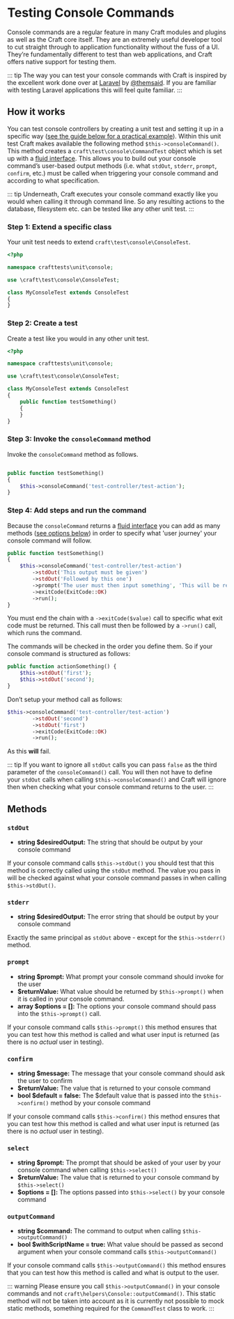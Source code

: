 # Testing Console Commands

Console commands are a regular feature in many Craft modules and plugins as well as the Craft core itself. They are an extremely useful developer tool to cut straight through to application functionality without the fuss of a UI. They’re fundamentally different to test than web applications, and Craft offers native support for testing them.

::: tip
The way you can test your console commands with Craft is inspired by the excellent work
done over at [Laravel](https://laravel.com/docs/5.8/console-tests) by [@themsaid](https://github.com/laravel/framework/pull/25270). If you are familiar with testing Laravel applications this will feel quite familiar.
:::

## How it works

You can test console controllers by creating a unit test and setting it up in a specific way
([see the guide below for a practical example](#step-1-extend-a-specific-class)). Within this unit test Craft makes
available the following method `$this->consoleCommand()`. This method creates a `craft\test\console\CommandTest` object which is set up with a [fluid interface](https://en.wikipedia.org/wiki/Fluent_interface#PHP). This allows you
to build out your console command’s user-based output methods (i.e. what `stdOut`, `stderr`, `prompt`, `confirm`, etc.) must be called when triggering your console command and according to what specification.

::: tip
Underneath, Craft executes your console command exactly like you would when calling it through
command line. So any resulting actions to the database, filesystem etc. can be tested like any
other unit test.
:::

### Step 1: Extend a specific class

Your unit test needs to extend `craft\test\console\ConsoleTest`.

```php
<?php

namespace crafttests\unit\console;

use \craft\test\console\ConsoleTest;

class MyConsoleTest extends ConsoleTest
{
}

```

### Step 2: Create a test

Create a test like you would in any other unit test.

```php
<?php

namespace crafttests\unit\console;

use \craft\test\console\ConsoleTest;

class MyConsoleTest extends ConsoleTest
{
    public function testSomething()
    {
    }
}

```

### Step 3: Invoke the `consoleCommand` method

Invoke the `consoleCommand` method as follows.

```php

public function testSomething()
{
    $this->consoleCommand('test-controller/test-action');
}


```

### Step 4: Add steps and run the command

Because the `consoleCommand` returns a [fluid interface](https://en.wikipedia.org/wiki/Fluent_interface#PHP)
you can add as many methods ([see options below](#methods)) in order to
specify what 'user journey' your console command will follow.

```php
public function testSomething()
{
    $this->consoleCommand('test-controller/test-action')
        ->stdOut('This output must be given')
        ->stdOut('Followed by this one')
        ->prompt('The user must then input something', 'This will be returned in the controller action (your console command)', 'the $default value')
        ->exitCode(ExitCode::OK)
        ->run();
}
```

You must end the chain with a `->exitCode($value)` call to specific what exit code must be returned. This call must then be followed by a `->run()` call, which runs the command.

The commands will be checked in the order you define them. So if your console command is structured as follows:

```php
public function actionSomething() {
    $this->stdOut('first');
    $this->stdOut('second');
}
```

Don’t setup your method call as follows:

```php
$this->consoleCommand('test-controller/test-action')
        ->stdOut('second')
        ->stdOut('first')
        ->exitCode(ExitCode::OK)
        ->run();
```

As this **will** fail.

::: tip
If you want to ignore all `stdOut` calls you can pass `false` as the third parameter of the `consoleCommand()` call. You will then not have to define your `stdOut` calls when calling `$this->consoleCommand()` and Craft will ignore then when checking what your console command returns to the user.
:::

## Methods

### `stdOut`

- **string \$desiredOutput:** The string that should be output by your console command

If your console command calls `$this->stdOut()` you should test that this method is correctly
called using the `stdOut` method. The value you pass in will be checked against what your
console command passes in when calling `$this->stdOut()`.

### `stderr`

- **string \$desiredOutput:** The error string that should be output by your console command

Exactly the same principal as `stdOut` above - except for the `$this->stderr()` method.

### `prompt`

- **string \$prompt:** What prompt your console command should invoke for the user
- **\$returnValue:** What value should be returned by `$this->prompt()` when it is called in your console command.
- **array \$options = []:** The options your console command should pass into the `$this->prompt()` call.

If your console command calls `$this->prompt()` this method ensures that you can test
how this method is called and what user input is returned (as there is no _actual_ user in testing).

### `confirm`

- **string \$message:** The message that your console command should ask the user to confirm
- **\$returnValue:** The value that is returned to your console command
- **bool \$default = false:** The \$default value that is passed into the `$this->confirm()` method by your console command

If your console command calls `$this->confirm()` this method ensures that you can test how this method is called and what user input is returned (as there is no _actual_ user in testing).

### `select`

- **string \$prompt:** The prompt that should be asked of your user by your console command when calling `$this->select()`
- **\$returnValue:** The value that is returned to your console command by `$this->select()`
- **\$options = []:** The options passed into `$this->select()` by your console command

### `outputCommand`

- **string \$command:** The command to output when calling `$this->outputCommand()`
- **bool \$withScriptName = true:** What value should be passed as second argument when your console command calls `$this->outputCommand()`

If your console command calls `$this->outputCommand()` this method ensures that you can test
how this method is called and what is output to the user.

::: warning
Please ensure you call `$this->outputCommand()` in your console commands and not `craft\helpers\Console::outputCommand()`. This static method will not be taken into account as it is currently not possible to mock static methods, something required for the `CommandTest` class to work.
:::
